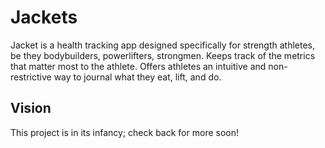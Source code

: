 # Jackets
Jacket is a health tracking app designed specifically for strength athletes, be they bodybuilders, powerlifters, strongmen. Keeps track of the metrics that matter most to the athlete. Offers athletes an intuitive and non-restrictive way to journal what they eat, lift, and do.

## Vision
This project is in its infancy; check back for more soon!
